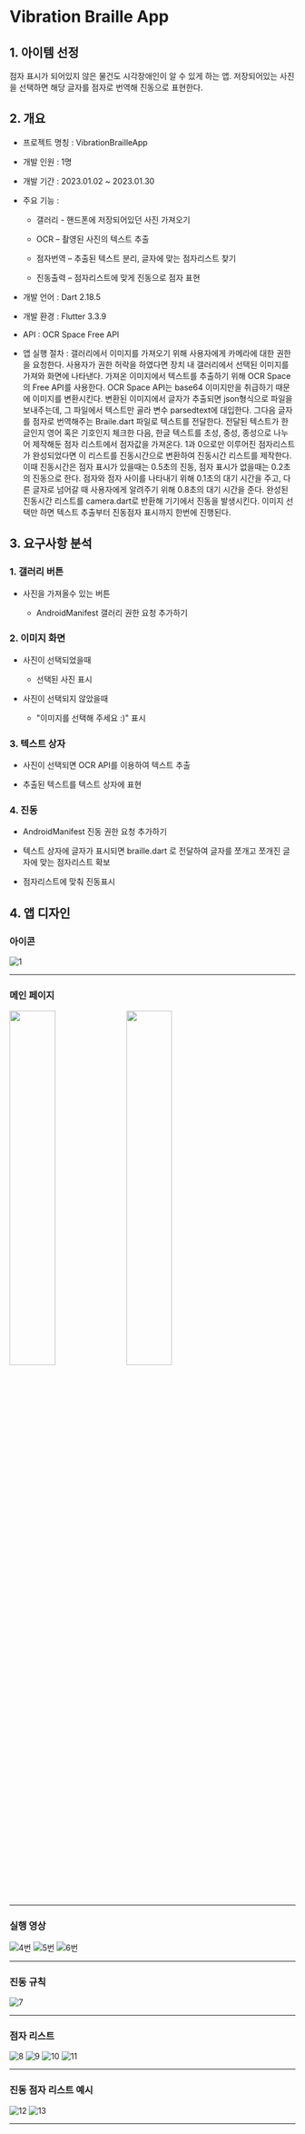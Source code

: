 # Vibration Braille App

## 1. 아이템 선정 

점자 표시가 되어있지 않은 물건도 시각장애인이 알 수 있게 하는 앱.
저장되어있는 사진을 선택하면 해당 글자를 점자로 번역해 진동으로 표현한다.


## 2. 개요 

+ 프로젝트 명칭 : VibrationBrailleApp

+ 개발 인원 : 1명 

+ 개발 기간 : 2023.01.02 ~ 2023.01.30 

+ 주요 기능 : 
  
  + 갤러리 - 핸드폰에 저장되어있던 사진 가져오기
  
  + OCR – 촬영된 사진의 텍스트 추출

  + 점자번역 – 추출된 텍스트 분리, 글자에 맞는 점자리스트 찾기
  
  + 진동출력 – 점자리스트에 맞게 진동으로 점자 표현

+ 개발 언어 : Dart 2.18.5

+ 개발 환경 : Flutter 3.3.9

+ API : OCR Space Free API 

+ 앱 실행 절차 : 
     갤러리에서 이미지를 가져오기 위해 사용자에게 카메라에 대한 권한을 요청한다. 
    사용자가 권한 허락을 하였다면 장치 내 갤러리에서 선택된 이미지를 가져와 화면에 나타낸다.
     가져온 이미지에서 텍스트를 추출하기 위해 OCR Space의 Free API를 사용한다. 
    OCR Space API는 base64 이미지만을 취급하기 때문에 이미지를 변환시킨다. 
    변환된 이미지에서 글자가 추출되면 json형식으로 파일을 보내주는데, 그 파일에서 텍스트만 골라 변수 parsedtext에 대입한다. 
    그다음 글자를 점자로 번역해주는 Braile.dart 파일로 텍스트를 전달한다.
     전달된 텍스트가 한글인지 영어 혹은 기호인지 체크한 다음, 한글 텍스트를 초성, 중성, 종성으로 나누어 제작해둔 점자 리스트에서 점자값을 가져온다. 
    1과 0으로만 이루어진 점자리스트가 완성되었다면 이 리스트를 진동시간으로 변환하여 진동시간 리스트를 제작한다. 
    이때 진동시간은 점자 표시가 있을때는 0.5초의 진동, 점자 표시가 없을때는 0.2초의 진동으로 한다. 
    점자와 점자 사이를 나타내기 위해 0.1초의 대기 시간을 주고, 다른 글자로 넘어갈 때 사용자에게 알려주기 위해 0.8초의 대기 시간을 준다. 
    완성된 진동시간 리스트를 camera.dart로 반환해 기기에서 진동을 발생시킨다.
     이미지 선택만 하면 텍스트 추출부터 진동점자 표시까지 한번에 진행된다.


## 3. 요구사항 분석 

### 1. 갤러리 버튼 

+ 사진을 가져올수 있는 버튼

  + AndroidManifest 갤러리 권한 요청 추가하기 

### 2. 이미지 화면 

+ 사진이 선택되었을때

  + 선택된 사진 표시
  
+ 사진이 선택되지 않았을때 

  + "이미지를 선택해 주세요 :)" 표시

### 3. 텍스트 상자 

+ 사진이 선택되면 OCR API를 이용하여 텍스트 추출 

+ 추출된 텍스트를 텍스트 상자에 표현

### 4. 진동 

+ AndroidManifest 진동 권한 요청 추가하기 

+ 텍스트 상자에 글자가 표시되면 braille.dart 로 전달하여 글자를 쪼개고 쪼개진 글자에 맞는 점자리스트 확보 

+ 점자리스트에 맞춰 진동표시 


## 4. 앱 디자인

### 아이콘
![1](https://user-images.githubusercontent.com/85046063/215409464-e3a1d686-3831-401b-928c-139ac18d8ff2.jpg)

----------------------

### 메인 페이지

<img src="https://user-images.githubusercontent.com/85046063/215409498-394ce6bc-2126-4fcb-9b87-c8bc6ec86dcd.jpg" width="40%" height="40%"> <img src="https://user-images.githubusercontent.com/85046063/215409508-b6198e3a-e591-4a31-a8b5-3b658b8eb1bd.jpg" width="40%" height="40%"> 

---------------------- 

### 실행 영상

![4번](https://user-images.githubusercontent.com/85046063/215409590-2627d0a8-f756-49c4-8bf8-9426cf26660c.gif)
![5번](https://user-images.githubusercontent.com/85046063/215409605-e08ffe8f-969d-46dd-943b-832d894636d8.gif)
![6번](https://user-images.githubusercontent.com/85046063/215409607-d3fea876-61f5-46f7-a9d3-dbcca87829b3.gif)

---------------------- 

### 진동 규칙

![7](https://user-images.githubusercontent.com/85046063/215409678-c8c9750f-207e-4c66-b496-19c4dac98844.jpg)

---------------------- 

### 점자 리스트

![8](https://user-images.githubusercontent.com/85046063/215409776-0cebb055-bca5-41bd-b391-3a343f172cf7.jpg)
![9](https://user-images.githubusercontent.com/85046063/215409799-60817772-f245-4825-bcfc-e1ad6dbc152c.jpg)
![10](https://user-images.githubusercontent.com/85046063/215409800-8fe1e7ff-099b-466b-8799-2daa349b1149.jpg)
![11](https://user-images.githubusercontent.com/85046063/215409803-5eaef452-216d-44b8-9741-00eb6b4f7c0a.jpg)

---------------------- 

### 진동 점자 리스트 예시

![12](https://user-images.githubusercontent.com/85046063/215409832-b37aa8ae-8684-4e2f-b907-b79cbc95c391.jpg)
![13](https://user-images.githubusercontent.com/85046063/215409836-c5d2b16f-b8fe-4f4b-8d33-d7cc174930d9.jpg)

---------------------- 

